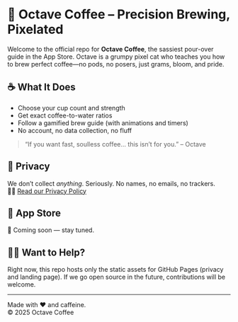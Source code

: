 # 🐾 Octave Coffee – Precision Brewing, Pixelated

Welcome to the official repo for **Octave Coffee**, the sassiest pour-over guide in the App Store. Octave is a grumpy pixel cat who teaches you how to brew perfect coffee—no pods, no posers, just grams, bloom, and pride.

## ☕ What It Does

- Choose your cup count and strength
- Get exact coffee-to-water ratios
- Follow a gamified brew guide (with animations and timers)
- No account, no data collection, no fluff

> “If you want fast, soulless coffee... this isn’t for you.” – Octave

## 🔐 Privacy

We don’t collect *anything*. Seriously. No names, no emails, no trackers.  
🕵️‍♂️ [Read our Privacy Policy](https://nervous7535.github.io/Octave-coffee/privacy-policy.html)

## 📱 App Store

🚧 Coming soon — stay tuned.

## 👨‍💻 Want to Help?

Right now, this repo hosts only the static assets for GitHub Pages (privacy and landing page). If we go open source in the future, contributions will be welcome.

---

Made with ❤️ and caffeine.  
© 2025 Octave Coffee 
